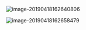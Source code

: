 ![image-20190418162640806](https://ws1.sinaimg.cn/large/006tNc79gy1g26v7tyyxmj31c00u0gwm.jpg)

![image-20190418162658479](https://ws3.sinaimg.cn/large/006tNc79gy1g26v83darij31c00u0npd.jpg)